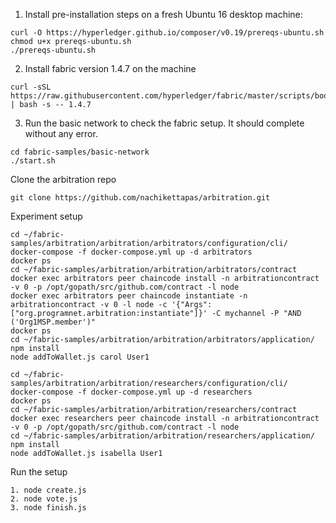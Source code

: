 1. Install pre-installation steps on a fresh Ubuntu 16 desktop machine:
```
curl -O https://hyperledger.github.io/composer/v0.19/prereqs-ubuntu.sh
chmod u+x prereqs-ubuntu.sh
./prereqs-ubuntu.sh
```

2. Install fabric version 1.4.7 on the machine
```
curl -sSL https://raw.githubusercontent.com/hyperledger/fabric/master/scripts/bootstrap.sh | bash -s -- 1.4.7
```

3. Run the basic network to check the fabric setup. It should complete without any error.
```
cd fabric-samples/basic-network
./start.sh
```

Clone the arbitration repo
```
git clone https://github.com/nachikettapas/arbitration.git
```

Experiment setup
```
cd ~/fabric-samples/arbitration/arbitration/arbitrators/configuration/cli/
docker-compose -f docker-compose.yml up -d arbitrators
docker ps
cd ~/fabric-samples/arbitration/arbitration/arbitrators/contract
docker exec arbitrators peer chaincode install -n arbitrationcontract -v 0 -p /opt/gopath/src/github.com/contract -l node
docker exec arbitrators peer chaincode instantiate -n arbitrationcontract -v 0 -l node -c '{"Args":["org.programnet.arbitration:instantiate"]}' -C mychannel -P "AND ('Org1MSP.member')"
docker ps
cd ~/fabric-samples/arbitration/arbitration/arbitrators/application/
npm install
node addToWallet.js carol User1
```
```
cd ~/fabric-samples/arbitration/arbitration/researchers/configuration/cli/
docker-compose -f docker-compose.yml up -d researchers
docker ps
cd ~/fabric-samples/arbitration/arbitration/researchers/contract
docker exec researchers peer chaincode install -n arbitrationcontract -v 0 -p /opt/gopath/src/github.com/contract -l node
cd ~/fabric-samples/arbitration/arbitration/researchers/application/
npm install
node addToWallet.js isabella User1
```

Run the setup
```
1. node create.js
2. node vote.js
3. node finish.js
```
